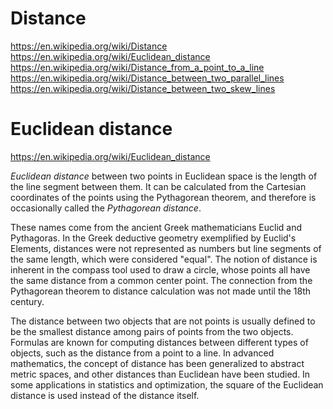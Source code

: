 # Distance

https://en.wikipedia.org/wiki/Distance
https://en.wikipedia.org/wiki/Euclidean_distance
https://en.wikipedia.org/wiki/Distance_from_a_point_to_a_line
https://en.wikipedia.org/wiki/Distance_between_two_parallel_lines
https://en.wikipedia.org/wiki/Distance_between_two_skew_lines


# Euclidean distance

https://en.wikipedia.org/wiki/Euclidean_distance

*Euclidean distance* between two points in Euclidean space is the length of the line segment between them. It can be calculated from the Cartesian coordinates of the points using the Pythagorean theorem, and therefore is occasionally called the *Pythagorean distance*.

These names come from the ancient Greek mathematicians Euclid and Pythagoras. In the Greek deductive geometry exemplified by Euclid's Elements, distances were not represented as numbers but line segments of the same length, which were considered "equal". The notion of distance is inherent in the compass tool used to draw a circle, whose points all have the same distance from a common center point. The connection from the Pythagorean theorem to distance calculation was not made until the 18th century.

The distance between two objects that are not points is usually defined to be the smallest distance among pairs of points from the two objects. Formulas are known for computing distances between different types of objects, such as the distance from a point to a line. In advanced mathematics, the concept of distance has been generalized to abstract metric spaces, and other distances than Euclidean have been studied. In some applications in statistics and optimization, the square of the Euclidean distance is used instead of the distance itself.
